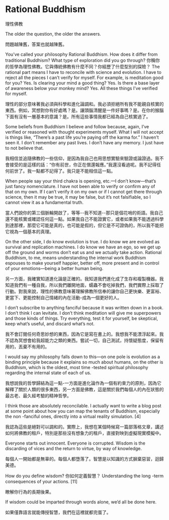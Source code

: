#  Rational Buddhism

理性佛教

The older the question, the older the answers.

問題越陳舊，答案也就越陳舊。

You’ve called your philosophy Rational Buddhism. How does it differ from traditional Buddhism? What type of exploration did you go through?
你稱你的哲學為理性佛教。它與傳統佛教有什麼不同？你經歷了什麼型別的探險？
The rational part means I have to reconcile with science and evolution. I have to reject all the pieces I can’t verify for myself. For example, is meditation good for you? Yes. Is clearing your mind a good thing? Yes. Is there a base layer of awareness below your monkey mind? Yes. All these things I’ve verified for myself.

理性的部分意味著我必須與科學和進化論調和。我必須拒絕所有我不能親自核實的東西。例如，冥想對你有好處嗎？是。讓頭腦清醒是一件好事嗎？是。在你的猴腦下面有沒有一層基本的意識？是。所有這些事情我都已經為自己核實過了。

Some beliefs from Buddhism I believe and follow because, again, I’ve verified or reasoned with thought experiments myself. What I will not accept is things like, “There’s a past life you’re paying off the karma for.” I haven’t seen it. I don’t remember any past lives. I don’t have any memory. I just have to not believe that.

我相信並追隨佛教的一些信仰，是因為我自己也用思想實驗來驗證或論證過。我不會接受的是這樣的話：“你有前世，你正在償還報應。”我還沒看過呢。我不記得任何前世了。我一點都不記得了。我只是不能相信這一點。

When people say your third chakra is opening, etc.—I don’t know—that’s just fancy nomenclature. I have not been able to verify or confirm any of that on my own. If I can’t verify it on my own or if I cannot get there through science, then it may be true, it may be false, but it’s not falsifiable, so I cannot view it as a fundamental truth.

當人們說你的第三個脈輪開啟了，等等--我不知道--那只是個花哨的術語。我自己還不能核實或確認任何這一點。如果我自己不能證實它，或者如果我不能透過科學到達那裡，那麼它可能是真的，也可能是假的，但它是不可證偽的，所以我不能把它視為一個基本的真理。

On the other side, I do know evolution is true. I do know we are evolved as survival and replication machines. I do know we have an ego, so we get up off the ground and worms don’t eat us and we actually take action. Rational Buddhism, to me, means understanding the internal work Buddhism espouses to make yourself happier, better off, more present and in control of your emotions—being a better human being.

另一方面，我確實知道進化論是正確的。我知道我們進化成了生存和複製機器。我知道我們有一種自我，所以我們離開地面，蠕蟲不會吃掉我們，我們實際上採取了行動。對我來說，理性的佛教意味著理解佛教所信奉的讓你自己更快樂、更富裕、更當下、更能控制自己情緒的內在活動-成為一個更好的人。

I don’t subscribe to anything fanciful because it was written down in a book. I don’t think I can levitate. I don’t think meditation will give me superpowers and those kinds of things. Try everything, test it for yourself, be skeptical, keep what’s useful, and discard what’s not.

我不會訂閱任何奇思妙想的東西，因為它是寫在書上的。我想我不能漂浮起來。我不認為冥想會給我超能力之類的東西。嘗試一切，自己測試，持懷疑態度，保留有用的，丟棄不有用的。

I would say my philosophy falls down to this—on one pole is evolution as a binding principle because it explains so much about humans, on the other is Buddhism, which is the oldest, most time -tested spiritual philosophy regarding the internal state of each of us.

我想說我的哲學歸結為這一點-一方面是進化論作為一個有約束力的原則，因為它解釋了關於人類的很多東西，另一方面是佛教，這是關於我們每個人的內在狀態的最古老、最久經考驗的精神哲學。

I think those are absolutely reconcilable. I actually want to write a blog post at some point about how you can map the tenants of Buddhism, especially the non -fanciful ones, directly into a virtual reality simulation. [4]

我認為這些是絕對可以調和的。實際上，我想在某個時候寫一篇部落格文章，講述如何將佛教的租戶，特別是那些沒有想象力的租戶，直接對映到虛擬現實模擬中。

Everyone starts out innocent. Everyone is corrupted. Wisdom is the discarding of vices and the return to virtue, by way of knowledge.

每個人一開始都是無辜的。每個人都墮落了。智慧是以知識的方式摒棄惡習，迴歸美德。

How do you define wisdom?
你如何定義智慧？
Understanding the long -term consequences of your actions. [11]

瞭解你行為的長期後果。

If wisdom could be imparted through words alone, we’d all be done here.

如果僅靠語言就能傳授智慧，我們在這裡就都完蛋了。
